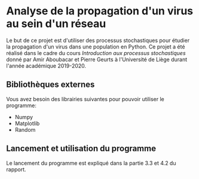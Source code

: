 # Analyse de la propagation d'un virus au sein d'un réseau

Le but de ce projet est d'utiliser des processus stochastiques pour étudier la propagation d'un virus dans une population en Python. Ce projet a été réalisé dans le cadre du cours *Introduction aux processus stochastiques* donné par Amir Aboubacar et Pierre Geurts à l'Université de Liège durant l'année académique 2019-2020.

## Bibliothèques externes
Vous avez besoin des librairies suivantes pour pouvoir utiliser le programme:
* Numpy
* Matplotlib
* Random

## Lancement et utilisation du programme
Le lancement du programme est expliqué dans la partie 3.3 et 4.2 du rapport.
